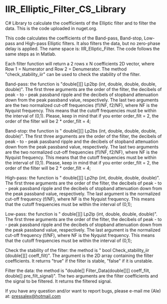 # IIR_Elliptic_Filter_CS_Library

C# Library to calculate the coefficients of the Elliptic filter and to filter the data. This is the code uploaded in nuget.org.

This code calculates the coefficients of the Band-pass, Band-stop, Low-pass and High-pass Elliptic filters. It also filters the data, but no zero-phase delay is applied. The name space is: IIR_Elliptic_Filter. The code follows the same steps as in Matlab.

Each filter function will return a 2 rows x N coefficients 2D vector, where Row 1 = Numerator and Row 2 = Denumerator. The method "check_stability_iir" can be used to check the stability of the filter.

Band-pass: the function is "double[][] Lp2bp (int, double, double, double, double)". The first three arguments are the order of the filter, the decibels of peak - to - peak passband ripple and the decibels of stopband attenuation down from the peak passband value, respectively. The last two arguments are the two normalized cut-off frequencies (f1/NF, f2/NF), where NF is the Nyquist frequency. This means that the cutoff frequencies must be within the interval of (0,1). Please, keep in mind that if you enter order_filt = 2, the order of the filter will be 2 * order_filt = 4;

Band-stop: the function is " double[][] Lp2bs (int, double, double, double, double)". The first three arguments are the order of the filter, the decibels of peak - to - peak passband ripple and the decibels of stopband attenuation down from the peak passband value, respectively. The last two arguments are the two normalized cut-off frequencies (f1/NF, f2/NF), where NF is the Nyquist frequency. This means that the cutoff frequencies must be within the interval of (0,1). Please, keep in mind that if you enter order_filt = 2, the order of the filter will be 2 * order_filt = 4;

High-pass: the function is " double[][] Lp2hp (int, double, double, double)". The first three arguments are the order of the filter, the decibels of peak - to - peak passband ripple and the decibels of stopband attenuation down from the peak passband value, respectively. The last argument is the normalized cut-off frequency (f/NF), where NF is the Nyquist frequency. This means that the cutoff frequencies must be within the interval of (0,1);

Low-pass: the function is " double[][] Lp2lp (int, double, double, double)". The first three arguments are the order of the filter, the decibels of peak - to - peak passband ripple and the decibels of stopband attenuation down from the peak passband value, respectively. The last argument is the normalized cut-off frequency (f/NF), where NF is the Nyquist frequency. This means that the cutoff frequencies must be within the interval of (0,1);

Check the stability of the filter: the method is " bool Check_stability_iir (double[][] coeff_filt)". The argument is the 2D array containing the filter coefficients. It returns "true" if the filter is stable, "false" if it is unstable.

Filter the data: the method is "double[] Filter_Data(double[][] coeff_filt, double[] pre_filt_signal)". The two arguments are the filter coefficients and the signal to be filtered. It returns the filtered signal.

If you have any question and/or want to report bugs, please e-mail me (Ale) at: pressalex@hotmail.com

